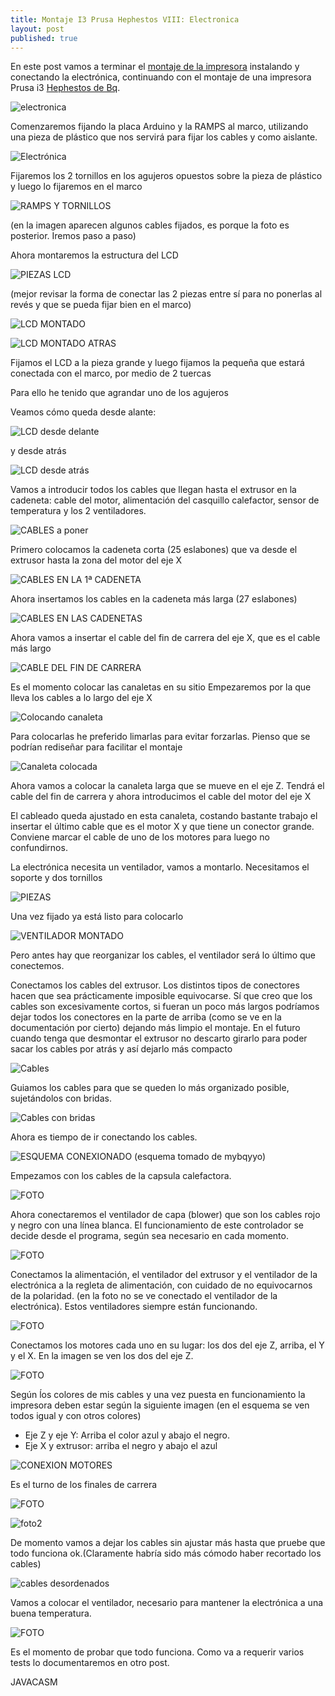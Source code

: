 ```yaml
---
title: Montaje I3 Prusa Hephestos VIII: Electronica
layout: post
published: true
---
```


En este post vamos a terminar el [montaje de la impresora](http://blog.elcacharreo.com/tag/hephestos/) instalando y conectando la electrónica, continuando con el montaje de una impresora Prusa i3 [Hephestos de Bq](http://bq.com/es/prusa). 

![electronica](https://lh3.googleusercontent.com/-lhBAqWrFVyE/VV-4xXaCAQI/AAAAAAAA7o0/0x9MYmunJZs/w602-h803-no/IMG_20150523_011131.jpg)

Comenzaremos fijando la placa Arduino y la RAMPS al marco, utilizando una pieza de plástico que nos servirá para fijar los cables y como aislante.

![Electrónica](https://lh3.googleusercontent.com/-l0uo3WRDsAs/VVfB4k8J4EI/AAAAAAAA7xo/o_aKKTlNkjc/w1070-h803-no/IMG_20150516_022127.jpg)

Fijaremos los 2 tornillos en los agujeros opuestos sobre la pieza de plástico y luego lo fijaremos en el marco

![RAMPS Y TORNILLOS](https://lh5.googleusercontent.com/-AXEGupkjdd4/VWJLhteAWVI/AAAAAAAA7xk/_HYRy3Gdolg/w602-h803-no/IMG_20150523_202851.jpg)

(en la imagen aparecen algunos cables fijados, es porque la foto es posterior. Iremos paso a paso)

Ahora montaremos la estructura del LCD 

![PIEZAS LCD](https://lh3.googleusercontent.com/-efYM255wiyw/VVfB4sfTYVI/AAAAAAAA7Sk/wW1DrYhIwkY/w1070-h803-no/IMG_20150516_022854.jpg)
	
(mejor revisar la forma de conectar las 2 piezas entre sí para no ponerlas al revés y que se pueda fijar bien en el marco)

![LCD MONTADO](https://lh3.googleusercontent.com/-JAX-4r5sntM/VVfB4rsVe5I/AAAAAAAA7yM/OZFzLpRDONs/w1070-h803-no/IMG_20150516_024208.jpg)

![LCD MONTADO ATRAS ](https://lh5.googleusercontent.com/-FFu7D9jRXI4/VVfB4txIyeI/AAAAAAAA7yU/3LizVc8dGpM/w1070-h803-no/IMG_20150516_024214.jpg)

Fijamos el LCD a la pieza grande y luego fijamos la pequeña que estará conectada con el marco, por medio de 2 tuercas

Para ello he tenido que agrandar uno de los agujeros

Veamos cómo queda desde alante:

![LCD desde delante](https://lh5.googleusercontent.com/-0dAg_NRrNuI/VVfB4gE-faI/AAAAAAAA7Sk/laFrcw3pdbk/w1070-h803-no/IMG_20150516_024449.jpg)

y desde atrás

![LCD desde atrás](https://lh5.googleusercontent.com/-EwUp66Yd8es/VVfB4gBHxgI/AAAAAAAA7Sk/Ac88JGsfnow/w1070-h803-no/IMG_20150516_024442.jpg)


Vamos a introducir todos los cables que llegan hasta el extrusor en la cadeneta: cable del motor, alimentación del casquillo calefactor, sensor de temperatura y los 2 ventiladores.

![CABLES a poner](https://lh5.googleusercontent.com/-8figdaSjOOQ/VWJLhsgGFxI/AAAAAAAA7xk/7hKUzmiXWMA/w1070-h803-no/IMG_20150523_004542.jpg)

Primero colocamos la cadeneta corta (25 eslabones) que va desde el extrusor hasta la zona del motor del eje X

![CABLES EN LA 1ª CADENETA](https://lh5.googleusercontent.com/-Q7ex_xzg8as/VWJLhtQ9uEI/AAAAAAAA7xk/sxpWfrEkM9A/w1070-h803-no/IMG_20150523_004834.jpg)

Ahora insertamos los cables en la cadeneta más larga (27 eslabones)

![CABLES EN LAS CADENETAS](https://lh3.googleusercontent.com/-FKC2qNpr7rc/VWJLhisQFaI/AAAAAAAA7xk/1mJztrIVCaE/w1070-h803-no/IMG_20150523_005548.jpg)

Ahora vamos a insertar el cable del fin de carrera del eje X, que es el cable más largo

![CABLE DEL FIN DE CARRERA](https://lh5.googleusercontent.com/-APd1FsnoOGs/VWJLhkn7B3I/AAAAAAAA7xk/u0EInKMeluM/w1070-h803-no/IMG_20150523_010015.jpg)

Es el momento colocar las canaletas en su sitio
Empezaremos por la que lleva los cables a lo largo del eje X

![Colocando canaleta](https://lh5.googleusercontent.com/-2Pw5fKKE964/VWJLhsQ7m0I/AAAAAAAA7xk/kSrcLvm1S-k/w1070-h803-no/IMG_20150523_125330.jpg)

Para colocarlas he preferido limarlas para evitar forzarlas. Pienso que se podrían rediseñar para facilitar el montaje

![Canaleta colocada](https://lh3.googleusercontent.com/-omuZ-jQse2w/VWJLhoctM2I/AAAAAAAA7xk/GvFiO1_GIZg/w1070-h803-no/IMG_20150523_125728.jpg)

Ahora vamos a colocar la canaleta larga que se mueve en el eje Z. Tendrá el cable del fin de carrera y ahora introducimos el cable del motor del eje X

El cableado queda ajustado en esta canaleta, costando bastante trabajo el insertar el último cable que es el motor X y que tiene un conector grande. Conviene marcar el cable de uno de los motores para luego no confundirnos.

La electrónica necesita un ventilador, vamos a montarlo. Necesitamos el soporte y dos tornillos

![PIEZAS](https://lh5.googleusercontent.com/-atw-od6C3lw/VVfB4gdAViI/AAAAAAAA7y0/ii4bpOL3gAE/w1070-h803-no/IMG_20150516_025227.jpg)

Una vez fijado ya está listo para colocarlo

![VENTILADOR MONTADO](https://lh3.googleusercontent.com/-y5JBUdm53vI/VVfB4o_fZgI/AAAAAAAA7Sk/CkTMqgptvOM/w1070-h803-no/IMG_20150516_025454.jpg)

Pero antes hay que reorganizar los cables, el ventilador será lo último que conectemos.

Conectamos los cables del extrusor. Los distintos tipos de conectores hacen que sea prácticamente imposible equivocarse. Sí que creo que los cables son excesivamente cortos, si fueran un poco más largos podríamos dejar todos los conectores en la parte de arriba (como se ve en la documentación por cierto) dejando más limpio el montaje. En el futuro cuando tenga que desmontar el extrusor no descarto girarlo para poder sacar los cables por atrás y así dejarlo más compacto

![Cables](https://lh5.googleusercontent.com/-AXPNqw_AnXg/VWJLhqdvmWI/AAAAAAAA7xk/9lO54MGbA6M/w1070-h803-no/IMG_20150523_134935.jpg)

Guiamos los cables para que se queden lo más organizado posible, sujetándolos con bridas.

![Cables con bridas](https://lh3.googleusercontent.com/_tbapFYjzxbOAFAKCm_SJ97b1aygEPexW_TldGatFvBU=w1437-h597-no)

Ahora es tiempo de ir conectando los cables.

![ESQUEMA CONEXIONADO](http://www.mibqyyo.com/descargas/wp-content/uploads/sites/7/2014/08/Conexiones-Prusa.jpg)
(esquema tomado de mybqyyo)

Empezamos con los cables de la capsula calefactora.

![FOTO](https://lh4.googleusercontent.com/uHJrtmPW78KHHDykbkEGM0A2Wfcoo2CiUncT3JaXaVEB=w420-h803-no)

Ahora conectaremos el ventilador de capa (blower) que son los cables rojo y negro con una línea blanca. El funcionamiento de este controlador se decide desde el programa, según sea necesario en cada momento.

![FOTO](https://lh5.googleusercontent.com/-AXEGupkjdd4/VWJLhteAWVI/AAAAAAAA7xk/_HYRy3Gdolg/w602-h803-no/IMG_20150523_202851.jpg)

Conectamos la alimentación, el ventilador del extrusor y el ventilador de la electrónica a la regleta de alimentación, con cuidado de no equivocarnos de la polaridad. (en la foto no se ve conectado el ventilador de la electrónica). Estos ventiladores siempre están funcionando.

![FOTO](https://lh5.googleusercontent.com/-N6CVa9nroKw/VWJLhp02S4I/AAAAAAAA7zY/2rvXyEGUQGg/w1070-h803-no/IMG_20150523_203415.jpg)

Conectamos los motores cada uno en su lugar: los dos del eje Z, arriba, el Y y el X. En la imagen se ven los dos del eje Z.

![FOTO](https://lh5.googleusercontent.com/-GVZPNQF0Jbk/VWJLhmSHk9I/AAAAAAAA7xk/ZWQ4dqunEp0/w602-h803-no/IMG_20150523_202955.jpg)

Según ĺos colores de mis cables y una vez puesta en funcionamiento la impresora deben estar según la siguiente imagen (en el esquema se ven todos igual y con otros colores)

* Eje Z y eje Y: Arriba el color azul y abajo el negro.
* Eje X y extrusor: arriba el negro y abajo el azul

![CONEXION MOTORES](https://lh5.googleusercontent.com/vMJ6FTiUSmTQHp895FzOpy2C3-Ue121avr0iTPVlcp98=w646-h873-no)

Es el turno de los finales de carrera

![FOTO](https://lh5.googleusercontent.com/-gre21FolXIg/VWJLhizSQFI/AAAAAAAA7xk/5TP4VKOeWTE/w602-h803-no/IMG_20150523_203832.jpg)

![foto2](https://lh6.googleusercontent.com/-hOiaZb4PQBI/VWJgEkzVwwI/AAAAAAAA7z8/RnB8IpfuSeU/w646-h873-no/IMG_20150525_013417.jpg)

De momento vamos a dejar los cables sin ajustar más hasta que pruebe que todo funciona ok.(Claramente habría sido más cómodo haber recortado los cables)

![cables desordenados](https://lh5.googleusercontent.com/-E6gDv_ESOl0/VWJLhiSUg_I/AAAAAAAA7xk/yZ2krLw6gzg/w602-h803-no/IMG_20150523_204021.jpg)

Vamos a colocar el ventilador, necesario para mantener la electrónica a una buena temperatura.

![FOTO ](https://lh4.googleusercontent.com/-04nltbvu1G4/VWJgjOLD9dI/AAAAAAAA70I/PY5zkiWpssM/w646-h873-no/IMG_20150525_013612.jpg)

Es el momento de probar que todo funciona. Como va a requerir varios tests lo documentaremos en otro post.

JAVACASM